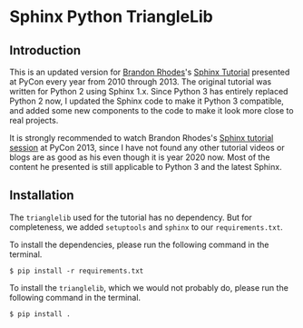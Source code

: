 # Sphinx Python TriangleLib

## Introduction

This is an updated version for [Brandon Rhodes](https://github.com/brandon-rhodes)'s [Sphinx Tutorial](https://github.com/brandon-rhodes/sphinx-tutorial) presented at PyCon every year from 2010 through 2013. The original tutorial was written for Python 2 using Sphinx 1.x. Since Python 3 has entirely replaced Python 2 now, I updated the Sphinx code to make it Python 3 compatible, and added some new components to the code to make it look more close to real projects.

It is strongly recommended to watch Brandon Rhodes's [Sphinx tutorial session](https://www.youtube.com/watch?v=QNHM7q2hLh8) at PyCon 2013, since I have not found any other tutorial videos or blogs are as good as his even though it is year 2020 now. Most of the content he presented is still applicable to Python 3 and the latest Sphinx.


## Installation

The `trianglelib` used for the tutorial has no dependency. But for completeness, we added `setuptools` and `sphinx` to our `requirements.txt`. 

To install the dependencies, please run the following command in the terminal.

```
$ pip install -r requirements.txt
```

To install the `trianglelib`, which we would not probably do, please run the following command in the terminal.

```
$ pip install .
```